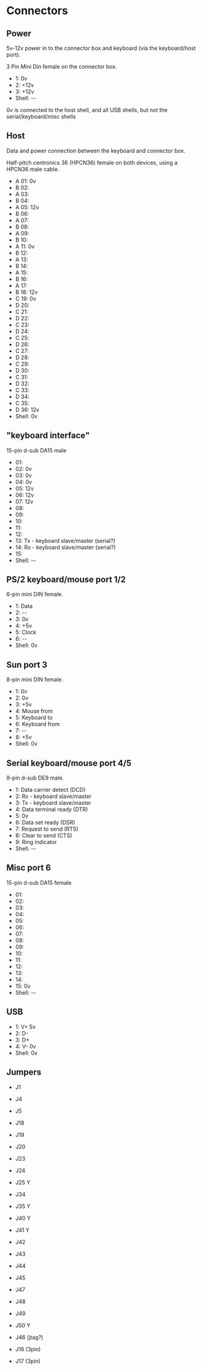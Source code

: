 # Connectors

## Power

5v-12v power in to the connector box and keyboard (via the keyboard/host port).

3 Pin Mini Din female on the connector box.

* 1: 0v
* 2: +12v
* 3: +12v
* Shell: --

0v is connected to the host shell, and all USB shells, but not the serial/keyboard/misc shells

## Host

Data and power connection between the keyboard and connector box.

Half-pitch centronics 36 (HPCN36) female on both devices, using a HPCN36 male cable.

* A 01: 0v
* B 02: 
* A 03: 
* B 04: 
* A 05: 12v
* B 06: 
* A 07: 
* B 08: 
* A 09: 
* B 10: 
* A 11: 0v
* B 12: 
* A 13: 
* B 14: 
* A 15: 
* B 16: 
* A 17: 
* B 18: 12v
* C 19: 0v
* D 20: 
* C 21: 
* D 22: 
* C 23: 
* D 24: 
* C 25: 
* D 26: 
* C 27: 
* D 28: 
* C 29: 
* D 30: 
* C 31: 
* D 32: 
* C 33: 
* D 34: 
* C 35: 
* D 36: 12v
* Shell: 0v

## "keyboard interface"

15-pin d-sub DA15 male

* 01: 
* 02: 0v
* 03: 0v
* 04: 0v
* 05: 12v
* 06: 12v
* 07: 12v
* 08: 
* 09: 
* 10: 
* 11: 
* 12: 
* 13: Tx - keyboard slave/master (serial?)
* 14: Rx - keyboard slave/master (serial?)
* 15: 
* Shell: --

## PS/2 keyboard/mouse port 1/2

6-pin mini DIN female.

* 1: Data
* 2: --
* 3: 0v
* 4: +5v
* 5: Clock
* 6: --
* Shell: 0v

## Sun port 3

8-pin mini DIN female.

* 1: 0v
* 2: 0v
* 3: +5v
* 4: Mouse from
* 5: Keyboard to
* 6: Keyboard from
* 7: --
* 8: +5v
* Shell: 0v

## Serial keyboard/mouse port 4/5

9-pin d-sub DE9 male.

* 1: Data carrier detect (DCD)
* 2: Rx - keyboard slave/master
* 3: Tx - keyboard slave/master
* 4: Data terminal ready (DTR)
* 5: 0v
* 6: Data set ready (DSR)
* 7: Request to send (RTS)
* 8: Clear to send (CTS)
* 9: Ring indicator
* Shell: --

## Misc port 6

15-pin d-sub DA15 female

* 01: 
* 02: 
* 03: 
* 04: 
* 05: 
* 06: 
* 07: 
* 08: 
* 09: 
* 10: 
* 11: 
* 12: 
* 13: 
* 14: 
* 15: 0v
* Shell: --

## USB

* 1: V+ 5v
* 2: D-
* 3: D+
* 4: V- 0v
* Shell: 0v

## Jumpers

* J1
* J4
* J5

* J18
* J19

* J20
* J23
* J24
* J25 Y

* J34
* J35 Y

* J40 Y
* J41 Y
* J42
* J43
* J44
* J45
* J47
* J48
* J49
* J50 Y

* J46 (jtag?)

* J16 (3pin)
* J17 (3pin)
